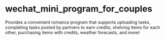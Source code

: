 # wechat_mini_program_for_couples
Provides a convenient romance program that supports uploading tasks, completing tasks posted by partners to earn credits, shelving items for each other, purchasing items with credits, weather forecasts, and more!
